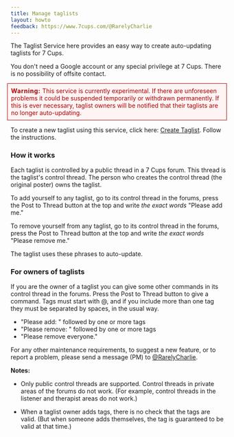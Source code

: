 ```yaml
---
title: Manage taglists
layout: howto
feedback: https://www.7cups.com/@RarelyCharlie
---
```

The Taglist Service here provides an easy way to create auto-updating taglists for 7 Cups.

You don't need a Google account or any special privilege at 7 Cups. There is no possibility of offsite contact.

<div style="background: #fff4f4; color: #a00; border: 1px solid #a00; padding: 1ex; margin: 0 0 1em -1ex;">
<b style="letter-spacing: .8px;">Warning:</b> This service is currently experimental. If there are unforeseen problems it could be suspended temporarily or withdrawn permanently. If this is ever necessary, taglist owners will be notified that their taglists are no longer auto-updating.
</div>

To create a new taglist using this service, click here: [Create Taglist](/taglist). Follow the instructions.

### How it works

Each taglist is controlled by a public thread in a 7 Cups forum. This thread is the taglist's control thread. The person who creates the control thread (the original poster) owns the taglist.

To add yourself to any taglist, go to its control thread in the forums, press the Post to Thread button at the top and write *the exact words* "Please add me."

To remove yourself from any taglist, go to its control thread in the forums, press the Post to Thread button at the top and write *the exact words* "Please remove me."

The taglist uses these phrases to auto-update.

### For owners of taglists
	
If you are the owner of a taglist you can give some other commands in its control thread in the forums. Press the Post to Thread button to give a command. Tags must start with @, and if you include more than one tag they must be separated by spaces, in the usual way.

 - "Please add: " followed by one or more tags
 - "Please remove: " followed by one or more tags
 - "Please remove everyone."

For any other maintenance requirements, to suggest a new feature, or to report a problem, please send a message (PM) to [@RarelyCharlie](https://www.7cups.com/@RarelyCharlie).

**Notes:**
 - Only public control threads are supported. Control threads in private areas of the forums do not work. (For example, control threads in the listener and therapist areas do not work.)
 
 - When a taglist owner adds tags, there is no check that the tags are valid. (But when someone adds themselves, the tag is guaranteed to be valid at that time.)
